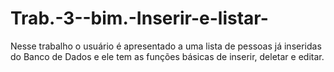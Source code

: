 # Trab.-3--bim.-Inserir-e-listar-
Nesse trabalho o usuário é apresentado a uma lista de pessoas já inseridas do Banco de Dados e ele tem as funções básicas de inserir, deletar e editar. 
